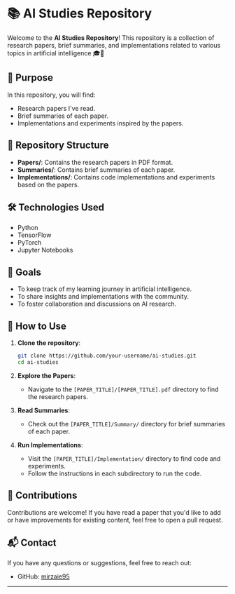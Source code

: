 # 📚 AI Studies Repository

Welcome to the **AI Studies Repository**! This repository is a collection of research papers, brief summaries, and implementations related to various topics in artificial intelligence 🎓🤖


## 📝 Purpose

In this repository, you will find:
- Research papers I've read.
- Brief summaries of each paper.
- Implementations and experiments inspired by the papers.

## 📁 Repository Structure

- **Papers/**: Contains the research papers in PDF format.
- **Summaries/**: Contains brief summaries of each paper.
- **Implementations/**: Contains code implementations and experiments based on the papers.

## 🛠️ Technologies Used

- Python
- TensorFlow
- PyTorch
- Jupyter Notebooks

## 🎯 Goals

- To keep track of my learning journey in artificial intelligence.
- To share insights and implementations with the community.
- To foster collaboration and discussions on AI research.

## 🚀 How to Use

1. **Clone the repository**:
    ```bash
    git clone https://github.com/your-username/ai-studies.git
    cd ai-studies
    ```

2. **Explore the Papers**:
    - Navigate to the `[PAPER_TITLE]/[PAPER_TITLE].pdf` directory to find the research papers.

3. **Read Summaries**:
    - Check out the `[PAPER_TITLE]/Summary/` directory for brief summaries of each paper.

4. **Run Implementations**:
    - Visit the `[PAPER_TITLE]/Implementation/` directory to find code and experiments.
    - Follow the instructions in each subdirectory to run the code.

## 🌟 Contributions

Contributions are welcome! If you have read a paper that you'd like to add or have improvements for existing content, feel free to open a pull request.

## 📬 Contact

If you have any questions or suggestions, feel free to reach out:

- GitHub: [mirzaie95](https://github.com/mirzaie95)

---
